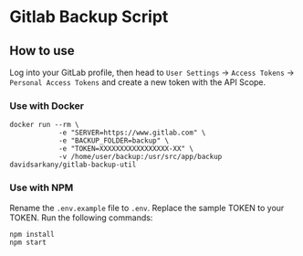 # Gitlab Backup Script

## How to use
Log into your GitLab profile, then head to `User Settings` → `Access Tokens` → `Personal Access Tokens` and create a new token with the API Scope.

### Use with Docker
```
docker run --rm \
            -e "SERVER=https://www.gitlab.com" \
            -e "BACKUP_FOLDER=backup" \
            -e "TOKEN=XXXXXXXXXXXXXXXXX-XX" \
            -v /home/user/backup:/usr/src/app/backup davidsarkany/gitlab-backup-util
```

### Use with NPM
Rename the `.env.example` file to `.env`.
Replace the sample TOKEN to your TOKEN.
Run the following commands:
```
npm install
npm start
```
